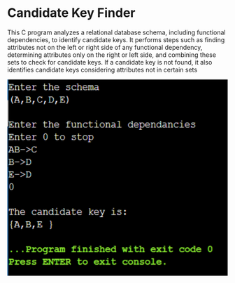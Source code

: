 # Candidate Key Finder

This C program analyzes a relational database schema, including functional dependencies, to identify candidate keys. It performs steps such as finding attributes not on the left or right side of any functional dependency, determining attributes only on the right or left side, and combining these sets to check for candidate keys. If a candidate key is not found, it also identifies candidate keys considering attributes not in certain sets

![Outout](/output.png)
